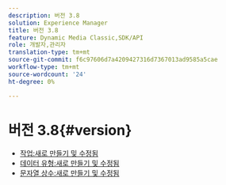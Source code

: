 ```yaml
---
description: 버전 3.8
solution: Experience Manager
title: 버전 3.8
feature: Dynamic Media Classic,SDK/API
role: 개발자,관리자
translation-type: tm+mt
source-git-commit: f6c97606d7a4209427316d7367013ad9585a5cae
workflow-type: tm+mt
source-wordcount: '24'
ht-degree: 0%

---
```



# 버전 3.8{#version}

* [작업:새로 만들기 및 수정됨](r-3-8-operations.md)
* [데이터 유형:새로 만들기 및 수정됨](r-3-8-types.md)
* [문자열 상수:새로 만들기 및 수정됨](r-3-8-string-constants.md)
